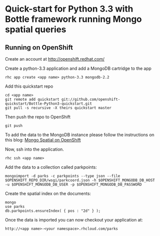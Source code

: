 Quick-start for Python 3.3 with Bottle framework running Mongo spatial queries
=============================

Running on OpenShift
----------------------------

Create an account at http://openshift.redhat.com/

Create a python-3.3 application and add a MongoDB cartridge to the app

    rhc app create <app name> python-3.3 mongodb-2.2

Add this quickstart repo

    cd <app name>
    git remote add quickstart git://github.com/openshift-quickstart/Bottle-Python3-quickstart.git
    git pull -s recursive -X theirs quickstart master
    
Then push the repo to OpenShift

    git push
    
To add the data to the MongoDB instance please follow the instructions on this blog:
[Mongo Spatial on OpenShift](https://openshift.redhat.com/community/blogs/spatial-mongodb-in-openshift-be-the-next-foursquare-part-1)

Now, ssh into the application.

    rhc ssh <app name>

Add the data to a collection called parkpoints:

    mongoimport -d parks -c parkpoints --type json --file $OPENSHIFT_REPO_DIR/wsgi/parkcoord.json -h $OPENSHIFT_MONGODB_DB_HOST -u $OPENSHIFT_MONGODB_DB_USER -p $OPENSHIFT_MONGODB_DB_PASSWORD

Create the spatial index on the documents:

    mongo
    use parks
    db.parkpoints.ensureIndex( { pos : "2d" } );

Once the data is imported you can now checkout your application at:

    http://<app name>-<your namespace>.rhcloud.com/parks

